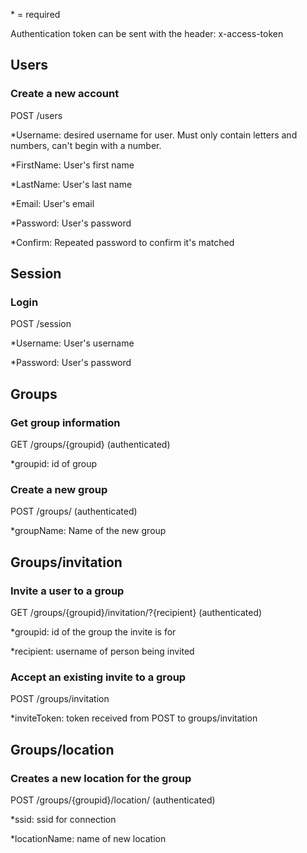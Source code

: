 \* = required

Authentication token can be sent with the header: x-access-token

## Users
### Create a new account
POST /users

\*Username: desired username for user. Must only contain letters and numbers, can't begin with a number.

\*FirstName: User's first name

\*LastName: User's last name

\*Email: User's email

\*Password: User's password

\*Confirm: Repeated password to confirm it's matched

## Session
### Login
POST /session

\*Username: User's username

\*Password: User's password

## Groups
### Get group information
GET /groups/{groupid} (authenticated)

\*groupid: id of group

### Create a new group
POST /groups/ (authenticated)

\*groupName: Name of the new group

## Groups/invitation
### Invite a user to a group
GET /groups/{groupid}/invitation/?{recipient} (authenticated)

\*groupid: id of the group the invite is for

\*recipient: username of person being invited

### Accept an existing invite to a group
POST /groups/invitation

\*inviteToken: token received from POST to groups/invitation

## Groups/location
### Creates a new location for the group
POST /groups/{groupid}/location/ (authenticated)

\*ssid: ssid for connection

\*locationName: name of new location